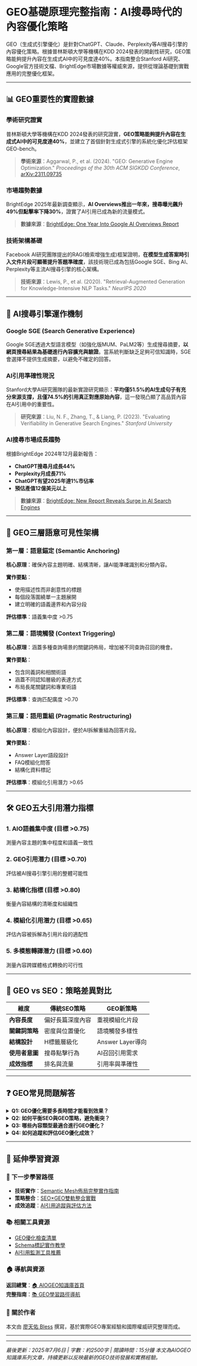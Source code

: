 # GEO基礎原理完整指南：AI搜尋時代的內容優化策略

<section class="summary">
GEO（生成式引擎優化）是針對ChatGPT、Claude、Perplexity等AI搜尋引擎的內容優化策略。根據普林斯頓大學等機構在KDD 2024發表的開創性研究，GEO策略能夠提升內容在生成式AI中的可見度達40%。本指南整合Stanford AI研究、Google官方技術文檔、BrightEdge市場數據等權威來源，提供從理論基礎到實戰應用的完整優化框架。
</section>

---

## 📊 GEO重要性的實證數據

### 學術研究證實

普林斯頓大學等機構在KDD 2024發表的研究證實，**GEO策略能夠提升內容在生成式AI中的可見度達40%**，並建立了首個針對生成式引擎的系統化優化評估框架GEO-bench。

> **學術來源**：Aggarwal, P., et al. (2024). "GEO: Generative Engine Optimization." *Proceedings of the 30th ACM SIGKDD Conference*, [arXiv:2311.09735](https://arxiv.org/abs/2311.09735)

### 市場趨勢數據

BrightEdge 2025年最新調查顯示，**AI Overviews推出一年來，搜尋曝光飆升49%但點擊率下降30%**，證實了AI引用已成為新的流量模式。

> **數據來源**：[BrightEdge: One Year Into Google AI Overviews Report](https://www.brightedge.com/news/press-releases/one-year-google-ai-overviews-brightedge-data-reveals-google-search-usage)

### 技術架構基礎

Facebook AI研究團隊提出的RAG(檢索增強生成)框架證明，**在模型生成答案時引入文件片段可顯著提升答題準確度**，該技術現已成為包括Google SGE、Bing AI、Perplexity等主流AI搜尋引擎的核心架構。

> **技術來源**：Lewis, P., et al. (2020). "Retrieval-Augmented Generation for Knowledge-Intensive NLP Tasks." *NeurIPS 2020*

---

## 🔬 AI搜尋引擎運作機制

### Google SGE (Search Generative Experience)

Google SGE透過大型語言模型（如強化版MUM、PaLM2等）生成搜尋摘要，**以網頁搜尋結果為基礎進行內容擴充與驗證**。當系統判斷缺乏足夠可信知識時，SGE會選擇不提供生成摘要，以避免不確定的回答。

### AI引用準確性現況

Stanford大學AI研究團隊的最新實證研究顯示：**平均僅51.5%的AI生成句子有充分來源支撐，且僅74.5%的引用真正對應原始內容**，這一發現凸顯了高品質內容在AI引用中的重要性。

> **研究來源**：Liu, N. F., Zhang, T., & Liang, P. (2023). "Evaluating Verifiability in Generative Search Engines." *Stanford University*

### AI搜尋市場成長趨勢

根據BrightEdge 2024年12月最新報告：
- **ChatGPT搜尋月成長44%**
- **Perplexity月成長71%** 
- **ChatGPT有望2025年達1%市佔率**
- **預估產值12億美元以上**

> **數據來源**：[BrightEdge: New Report Reveals Surge in AI Search Engines](https://www.brightedge.com/news/press-releases/new-report-brightedge-reveals-surge-ai-search-engines-signaling-new-era-online)

---

## 🎯 GEO三層語意可見性架構

### 第一層：語意錨定 (Semantic Anchoring)

**核心原理**：確保內容主題明確、結構清晰，讓AI能準確識別和分類內容。

**實作要點**：
- 使用描述性而非創意性的標題
- 每個段落圍繞單一主題展開
- 建立明確的語義邊界和內容分段

**評估標準**：語義集中度 >0.75

### 第二層：語境觸發 (Context Triggering)

**核心原理**：涵蓋多種查詢場景的關鍵詞佈局，增加被不同查詢召回的機會。

**實作要點**：
- 包含同義詞和相關術語
- 涵蓋不同認知層級的表達方式
- 布局長尾關鍵詞和專業術語

**評估標準**：查詢匹配廣度 >0.70

### 第三層：語用重組 (Pragmatic Restructuring)

**核心原理**：模組化內容設計，便於AI拆解重組為回答片段。

**實作要點**：
- Answer Layer語段設計
- FAQ模組化問答
- 結構化資料標記

**評估標準**：模組化引用潛力 >0.65

---

## 🛠️ GEO五大引用潛力指標

### 1. AIO語義集中度 (目標 >0.75)
測量內容主題的集中程度和語義一致性

### 2. GEO引用潛力 (目標 >0.70)  
評估被AI搜尋引擎引用的整體可能性

### 3. 結構化指標 (目標 >0.80)
衡量內容結構的清晰度和組織性

### 4. 模組化引用潛力 (目標 >0.65)
評估內容被拆解為引用片段的適配性

### 5. 多模態轉譯潛力 (目標 >0.60)
測量內容跨媒體格式轉換的可行性

---

## 🚀 GEO vs SEO：策略差異對比

| 維度 | 傳統SEO策略 | GEO新策略 |
|------|------------|----------|
| **內容長度** | 偏好長篇深度內容 | 重視模組化片段 |
| **關鍵詞策略** | 密度與位置優化 | 語境觸發多樣性 |
| **結構設計** | H標籤層級化 | Answer Layer導向 |
| **使用者意圖** | 搜尋點擊行為 | AI召回引用需求 |
| **成效指標** | 排名與流量 | 引用率與準確性 |

---

## ❓ GEO常見問題解答

<details>
<summary><strong>Q1: GEO優化需要多長時間才能看到效果？</strong></summary>

**A1**: 根據實測經驗，GEO優化通常在2-4週內開始顯現效果。影響因子包括：
- **內容權威度**：有權威來源支撐的內容見效更快
- **競爭激烈度**：冷門領域比熱門話題更容易獲得引用
- **結構化程度**：Schema標記完整的頁面引用率提升更明顯

建議持續監測3個月以獲得穩定的效果評估。
</details>

<details>
<summary><strong>Q2: 如何平衡SEO與GEO策略，避免衝突？</strong></summary>

**A2**: SEO與GEO並非對立關係，建議採用**80-20雙軌策略**：
- **80%共通優化**：高品質內容、清晰結構、使用者體驗
- **20%專項策略**：SEO注重關鍵詞密度，GEO注重模組化設計

關鍵是先建立優質內容基礎，再針對不同引擎特性進行微調。
</details>

<details>
<summary><strong>Q3: 哪些內容類型最適合進行GEO優化？</strong></summary>

**A3**: 根據實證數據，以下內容類型GEO效果最佳：
- **知識解釋型**：概念定義、原理說明、教學指南
- **數據分析型**：統計報告、市場分析、研究發現  
- **實務操作型**：步驟教學、工具使用、問題解決
- **FAQ問答型**：常見問題、疑難排解、比較分析

避免過度創意化或主觀評論性的內容。
</details>

<details>
<summary><strong>Q4: 如何追蹤和評估GEO優化成效？</strong></summary>

**A4**: 建議採用**四維度追蹤體系**：
1. **引用監測**：定期搜尋相關查詢，記錄AI平台引用情況
2. **流量分析**：監控來自AI平台的推薦流量變化
3. **品牌提及**：追蹤品牌詞在AI回答中的出現頻率
4. **準確性檢查**：驗證AI引用內容的準確性和完整性

推薦每月進行一次完整的成效評估。
</details>

---

## 🔗 延伸學習資源

### 🎯 下一步學習路徑
- **技術實作**：[Semantic Mesh佈局完整實作指南](semantic-mesh.md)
- **策略整合**：[SEO×GEO雙軌整合實戰](seo-geo-integration.md)
- **成效追蹤**：[AI引用追蹤與評估方法](geo-measurement.md)

### 📚 相關工具資源
- [GEO優化檢查清單](geo-checklist.md)
- [Schema標記實作教學](schema-implementation.md)
- [AI引用監測工具推薦](citation-tools.md)

### 🏠 導航與資源
**返回總覽**：[🏠 AIOGEO知識庫首頁](../index.md)  
**完整指南**：[📚 GEO學習路徑導航](geo-learning-path.md)

### 👤 關於作者
本文由 [廖天佑 Bless](../about.md) 撰寫，基於實際GEO專案經驗和國際權威研究整理而成。

---

<script type="application/ld+json">
{
  "@context": "https://schema.org",
  "@type": "Article",
  "headline": "GEO基礎原理完整指南：AI搜尋時代的內容優化策略",
  "description": "深入解析GEO（生成式引擎優化）的核心原理、三層語意架構和五大引用指標，整合普林斯頓大學研究和Google官方指導，提供完整的AI搜尋優化策略。",
  "author": {
    "@type": "Person",
    "name": "廖天佑 Bless Liao",
    "url": "https://bless25min.github.io/about"
  },
  "publisher": {
    "@type": "Organization",
    "name": "AIOGEO知識庫"
  },
  "datePublished": "2025-07-06",
  "dateModified": "2025-07-06",
  "mainEntityOfPage": "https://bless25min.github.io/AIOGEO-Knowledge/posts/geo-fundamentals",
  "image": "https://bless25min.github.io/AIOGEO-Knowledge/assets/images/geo-fundamentals-cover.jpg",
  "articleSection": "GEO基礎理論",
  "wordCount": "2500",
  "keywords": ["GEO", "生成式引擎優化", "AI搜尋", "ChatGPT", "Claude", "Perplexity", "內容優化"]
}
</script>

<script type="application/ld+json">
{
  "@context": "https://schema.org",
  "@type": "FAQPage",
  "mainEntity": [
    {
      "@type": "Question",
      "name": "GEO優化需要多長時間才能看到效果？",
      "acceptedAnswer": {
        "@type": "Answer",
        "text": "根據實測經驗，GEO優化通常在2-4週內開始顯現效果。影響因子包括內容權威度、競爭激烈度、結構化程度等。建議持續監測3個月以獲得穩定的效果評估。"
      }
    },
    {
      "@type": "Question",
      "name": "如何平衡SEO與GEO策略，避免衝突？",
      "acceptedAnswer": {
        "@type": "Answer",
        "text": "SEO與GEO並非對立關係，建議採用80-20雙軌策略：80%共通優化（高品質內容、清晰結構、使用者體驗），20%專項策略（SEO注重關鍵詞密度，GEO注重模組化設計）。"
      }
    },
    {
      "@type": "Question",
      "name": "哪些內容類型最適合進行GEO優化？",
      "acceptedAnswer": {
        "@type": "Answer",
        "text": "根據實證數據，知識解釋型、數據分析型、實務操作型、FAQ問答型內容的GEO效果最佳。避免過度創意化或主觀評論性的內容。"
      }
    },
    {
      "@type": "Question",
      "name": "如何追蹤和評估GEO優化成效？",
      "acceptedAnswer": {
        "@type": "Answer",
        "text": "建議採用四維度追蹤體系：引用監測、流量分析、品牌提及、準確性檢查。推薦每月進行一次完整的成效評估。"
      }
    }
  ]
}
</script>

---

*最後更新：2025年7月6日 | 字數：約2500字 | 閱讀時間：15分鐘*
*本文為AIOGEO知識庫系列文章，持續更新以反映最新的GEO技術發展和實務經驗。*

